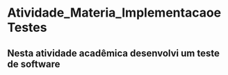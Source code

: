 # Atividade_Materia_ImplementacaoeTestes
## Nesta atividade acadêmica desenvolvi um teste de software 
